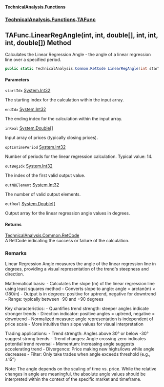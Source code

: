 #### [TechnicalAnalysis\.Functions](Atypical.TechnicalAnalysis.Functions.md 'Atypical\.TechnicalAnalysis\.Functions')
### [TechnicalAnalysis\.Functions](Atypical.TechnicalAnalysis.Functions.md#TechnicalAnalysis.Functions 'TechnicalAnalysis\.Functions').[TAFunc](TAFunc.md 'TechnicalAnalysis\.Functions\.TAFunc')

## TAFunc\.LinearRegAngle\(int, int, double\[\], int, int, int, double\[\]\) Method

Calculates the Linear Regression Angle \- the angle of a linear regression line over a specified period\.

```csharp
public static TechnicalAnalysis.Common.RetCode LinearRegAngle(int startIdx, int endIdx, in double[] inReal, in int optInTimePeriod, ref int outBegIdx, ref int outNBElement, ref double[] outReal);
```
#### Parameters

<a name='TechnicalAnalysis.Functions.TAFunc.LinearRegAngle(int,int,double[],int,int,int,double[]).startIdx'></a>

`startIdx` [System\.Int32](https://docs.microsoft.com/en-us/dotnet/api/System.Int32 'System\.Int32')

The starting index for the calculation within the input array\.

<a name='TechnicalAnalysis.Functions.TAFunc.LinearRegAngle(int,int,double[],int,int,int,double[]).endIdx'></a>

`endIdx` [System\.Int32](https://docs.microsoft.com/en-us/dotnet/api/System.Int32 'System\.Int32')

The ending index for the calculation within the input array\.

<a name='TechnicalAnalysis.Functions.TAFunc.LinearRegAngle(int,int,double[],int,int,int,double[]).inReal'></a>

`inReal` [System\.Double](https://docs.microsoft.com/en-us/dotnet/api/System.Double 'System\.Double')[\[\]](https://docs.microsoft.com/en-us/dotnet/api/System.Array 'System\.Array')

Input array of prices \(typically closing prices\)\.

<a name='TechnicalAnalysis.Functions.TAFunc.LinearRegAngle(int,int,double[],int,int,int,double[]).optInTimePeriod'></a>

`optInTimePeriod` [System\.Int32](https://docs.microsoft.com/en-us/dotnet/api/System.Int32 'System\.Int32')

Number of periods for the linear regression calculation\. Typical value: 14\.

<a name='TechnicalAnalysis.Functions.TAFunc.LinearRegAngle(int,int,double[],int,int,int,double[]).outBegIdx'></a>

`outBegIdx` [System\.Int32](https://docs.microsoft.com/en-us/dotnet/api/System.Int32 'System\.Int32')

The index of the first valid output value\.

<a name='TechnicalAnalysis.Functions.TAFunc.LinearRegAngle(int,int,double[],int,int,int,double[]).outNBElement'></a>

`outNBElement` [System\.Int32](https://docs.microsoft.com/en-us/dotnet/api/System.Int32 'System\.Int32')

The number of valid output elements\.

<a name='TechnicalAnalysis.Functions.TAFunc.LinearRegAngle(int,int,double[],int,int,int,double[]).outReal'></a>

`outReal` [System\.Double](https://docs.microsoft.com/en-us/dotnet/api/System.Double 'System\.Double')[\[\]](https://docs.microsoft.com/en-us/dotnet/api/System.Array 'System\.Array')

Output array for the linear regression angle values in degrees\.

#### Returns
[TechnicalAnalysis\.Common\.RetCode](https://docs.microsoft.com/en-us/dotnet/api/TechnicalAnalysis.Common.RetCode 'TechnicalAnalysis\.Common\.RetCode')  
A RetCode indicating the success or failure of the calculation\.

### Remarks
Linear Regression Angle measures the angle of the linear regression line in degrees,
providing a visual representation of the trend's steepness and direction\.

Mathematical basis:
\- Calculates the slope \(m\) of the linear regression line using least squares method
\- Converts slope to angle: angle = arctan\(m\) × \(180/π\)
\- Output is in degrees: positive for uptrend, negative for downtrend
\- Range: typically between \-90 and \+90 degrees

Key characteristics:
\- Quantifies trend strength: steeper angles indicate stronger trends
\- Direction indicator: positive angles = uptrend, negative = downtrend
\- Normalized measure: angle representation is independent of price scale
\- More intuitive than slope values for visual interpretation

Trading applications:
\- Trend strength: Angles above 30° or below \-30° suggest strong trends
\- Trend changes: Angle crossing zero indicates potential trend reversal
\- Momentum: Increasing angle suggests accelerating trend
\- Divergence: Price making new highs/lows while angle decreases
\- Filter: Only take trades when angle exceeds threshold \(e\.g\., ±15°\)

Note: The angle depends on the scaling of time vs\. price\. While the relative
changes in angle are meaningful, the absolute angle values should be interpreted
within the context of the specific market and timeframe\.